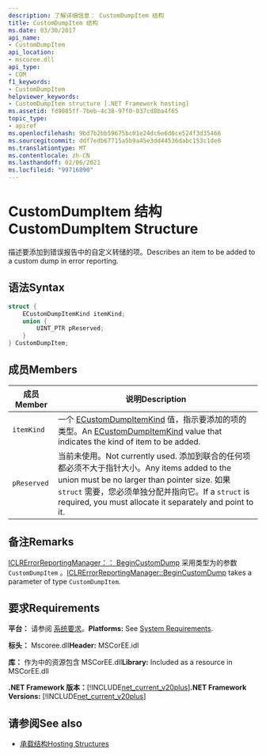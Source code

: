 ```yaml
---
description: 了解详细信息： CustomDumpItem 结构
title: CustomDumpItem 结构
ms.date: 03/30/2017
api_name:
- CustomDumpItem
api_location:
- mscoree.dll
api_type:
- COM
f1_keywords:
- CustomDumpItem
helpviewer_keywords:
- CustomDumpItem structure [.NET Framework hosting]
ms.assetid: fd9085ff-7beb-4c38-97f0-037cd8ba4f65
topic_type:
- apiref
ms.openlocfilehash: 9bd7b2bb59675bc01e24dc6e6d0ce524f3d35466
ms.sourcegitcommit: ddf7edb67715a5b9a45e3dd44536dabc153c1de0
ms.translationtype: MT
ms.contentlocale: zh-CN
ms.lasthandoff: 02/06/2021
ms.locfileid: "99716890"
---
```

# <a name="customdumpitem-structure"></a><span data-ttu-id="68f23-103">CustomDumpItem 结构</span><span class="sxs-lookup"><span data-stu-id="68f23-103">CustomDumpItem Structure</span></span>

<span data-ttu-id="68f23-104">描述要添加到错误报告中的自定义转储的项。</span><span class="sxs-lookup"><span data-stu-id="68f23-104">Describes an item to be added to a custom dump in error reporting.</span></span>  
  
## <a name="syntax"></a><span data-ttu-id="68f23-105">语法</span><span class="sxs-lookup"><span data-stu-id="68f23-105">Syntax</span></span>  
  
```cpp  
struct {  
    ECustomDumpItemKind itemKind;
    union {  
        UINT_PTR pReserved;  
    }  
} CustomDumpItem;  
```  
  
## <a name="members"></a><span data-ttu-id="68f23-106">成员</span><span class="sxs-lookup"><span data-stu-id="68f23-106">Members</span></span>  
  
|<span data-ttu-id="68f23-107">成员</span><span class="sxs-lookup"><span data-stu-id="68f23-107">Member</span></span>|<span data-ttu-id="68f23-108">说明</span><span class="sxs-lookup"><span data-stu-id="68f23-108">Description</span></span>|  
|------------|-----------------|  
|`itemKind`|<span data-ttu-id="68f23-109">一个 [ECustomDumpItemKind](ecustomdumpitemkind-enumeration.md) 值，指示要添加的项的类型。</span><span class="sxs-lookup"><span data-stu-id="68f23-109">An [ECustomDumpItemKind](ecustomdumpitemkind-enumeration.md) value that indicates the kind of item to be added.</span></span>|  
|`pReserved`|<span data-ttu-id="68f23-110">当前未使用。</span><span class="sxs-lookup"><span data-stu-id="68f23-110">Not currently used.</span></span> <span data-ttu-id="68f23-111">添加到联合的任何项都必须不大于指针大小。</span><span class="sxs-lookup"><span data-stu-id="68f23-111">Any items added to the union must be no larger than pointer size.</span></span> <span data-ttu-id="68f23-112">如果 `struct` 需要，您必须单独分配并指向它。</span><span class="sxs-lookup"><span data-stu-id="68f23-112">If a `struct` is required, you must allocate it separately and point to it.</span></span>|  
  
## <a name="remarks"></a><span data-ttu-id="68f23-113">备注</span><span class="sxs-lookup"><span data-stu-id="68f23-113">Remarks</span></span>  

 <span data-ttu-id="68f23-114">[ICLRErrorReportingManager：： BeginCustomDump](iclrerrorreportingmanager-begincustomdump-method.md) 采用类型为的参数 `CustomDumpItem` 。</span><span class="sxs-lookup"><span data-stu-id="68f23-114">[ICLRErrorReportingManager::BeginCustomDump](iclrerrorreportingmanager-begincustomdump-method.md) takes a parameter of type `CustomDumpItem`.</span></span>  
  
## <a name="requirements"></a><span data-ttu-id="68f23-115">要求</span><span class="sxs-lookup"><span data-stu-id="68f23-115">Requirements</span></span>  

 <span data-ttu-id="68f23-116">**平台：** 请参阅 [系统要求](../../get-started/system-requirements.md)。</span><span class="sxs-lookup"><span data-stu-id="68f23-116">**Platforms:** See [System Requirements](../../get-started/system-requirements.md).</span></span>  
  
 <span data-ttu-id="68f23-117">**标头：** Mscoree.dll</span><span class="sxs-lookup"><span data-stu-id="68f23-117">**Header:** MSCorEE.idl</span></span>  
  
 <span data-ttu-id="68f23-118">**库：** 作为中的资源包含 MSCorEE.dll</span><span class="sxs-lookup"><span data-stu-id="68f23-118">**Library:** Included as a resource in MSCorEE.dll</span></span>  
  
 <span data-ttu-id="68f23-119">**.NET Framework 版本：**[!INCLUDE[net_current_v20plus](../../../../includes/net-current-v20plus-md.md)]</span><span class="sxs-lookup"><span data-stu-id="68f23-119">**.NET Framework Versions:** [!INCLUDE[net_current_v20plus](../../../../includes/net-current-v20plus-md.md)]</span></span>  
  
## <a name="see-also"></a><span data-ttu-id="68f23-120">请参阅</span><span class="sxs-lookup"><span data-stu-id="68f23-120">See also</span></span>

- [<span data-ttu-id="68f23-121">承载结构</span><span class="sxs-lookup"><span data-stu-id="68f23-121">Hosting Structures</span></span>](hosting-structures.md)
